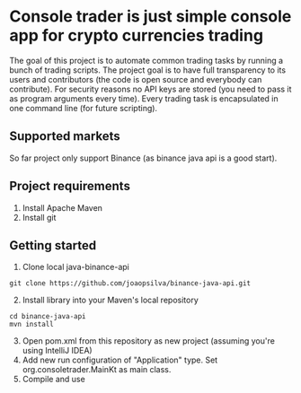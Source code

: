 # Console trader is just simple console app for crypto currencies trading

The goal of this project is to automate common trading tasks by running  a bunch of trading scripts. The project goal is to have full transparency to its users and contributors (the code is open source and everybody can contribute).
For security reasons no API keys are stored (you need to pass it as program arguments every time). Every trading task is encapsulated in one command line (for future scripting).

## Supported markets
So far project only support Binance (as binance java api is a good start).

## Project requirements
1. Install Apache Maven
2. Install git

## Getting started
1. Clone local java-binance-api
```
git clone https://github.com/joaopsilva/binance-java-api.git
```

2. Install library into your Maven's local repository
```
cd binance-java-api
mvn install
```

3. Open pom.xml from this repository as new project (assuming you're using IntelliJ IDEA)
4. Add new run configuration of "Application" type. Set org.consoletrader.MainKt as main class.
5. Compile and use

